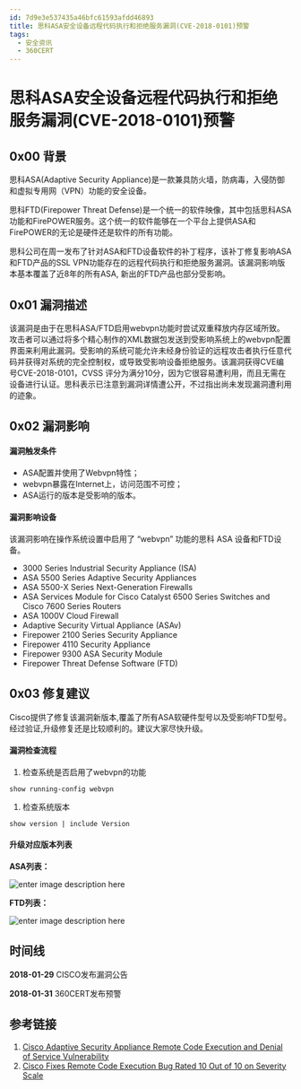 ```yaml
---
id: 7d9e3e537435a46bfc61593afdd46893
title: 思科ASA安全设备远程代码执行和拒绝服务漏洞(CVE-2018-0101)预警
tags: 
  - 安全资讯
  - 360CERT
---
```


# 思科ASA安全设备远程代码执行和拒绝服务漏洞(CVE-2018-0101)预警

0x00 背景
-------


思科ASA(Adaptive Security Appliance)是一款兼具防火墙，防病毒，入侵防御和虚拟专用网（VPN）功能的安全设备。


思科FTD(Firepower Threat Defense)是一个统一的软件映像，其中包括思科ASA功能和FirePOWER服务。这个统一的软件能够在一个平台上提供ASA和FirePOWER的无论是硬件还是软件的所有功能。


思科公司在周一发布了针对ASA和FTD设备软件的补丁程序，该补丁修复影响ASA和FTD产品的SSL VPN功能存在的远程代码执行和拒绝服务漏洞。该漏洞影响版本基本覆盖了近8年的所有ASA, 新出的FTD产品也部分受影响。


0x01 漏洞描述
---------


该漏洞是由于在思科ASA/FTD启用webvpn功能时尝试双重释放内存区域所致。攻击者可以通过将多个精心制作的XML数据包发送到受影响系统上的webvpn配置界面来利用此漏洞。受影响的系统可能允许未经身份验证的远程攻击者执行任意代码并获得对系统的完全控制权，或导致受影响设备拒绝服务。该漏洞获得CVE编号CVE-2018-0101，CVSS 评分为满分10分，因为它很容易遭利用，而且无需在设备进行认证。思科表示已注意到漏洞详情遭公开，不过指出尚未发现漏洞遭利用的迹象。 


0x02 漏洞影响
---------


#### 漏洞触发条件


* ASA配置并使用了Webvpn特性；
* webvpn暴露在Internet上，访问范围不可控；
* ASA运行的版本是受影响的版本。


#### 漏洞影响设备


该漏洞影响在操作系统设置中启用了 “webvpn” 功能的思科 ASA 设备和FTD设备。 


* 3000 Series Industrial Security Appliance (ISA)
* ASA 5500 Series Adaptive Security Appliances
* ASA 5500-X Series Next-Generation Firewalls
* ASA Services Module for Cisco Catalyst 6500 Series Switches and Cisco 7600 Series Routers
* ASA 1000V Cloud Firewall
* Adaptive Security Virtual Appliance (ASAv)
* Firepower 2100 Series Security Appliance
* Firepower 4110 Security Appliance
* Firepower 9300 ASA Security Module
* Firepower Threat Defense Software (FTD)


0x03 修复建议
---------


Cisco提供了修复该漏洞新版本,覆盖了所有ASA软硬件型号以及受影响FTD型号。经过验证,升级修复还是比较顺利的。建议大家尽快升级。


#### 漏洞检查流程


1. 检查系统是否启用了webvpn的功能



```
show running-config webvpn

```
1. 检查系统版本



```
show version | include Version

```
#### 升级对应版本列表


**ASA列表：**


![enter image description here](https://p403.ssl.qhimgs4.com/t01b312c182f47cff10.png "enter image title here")


**FTD列表：**


![enter image description here](https://p403.ssl.qhimgs4.com/t0161c9f9dad90c85d7.png "enter image title here")


时间线
---


**2018-01-29** CISCO发布漏洞公告


**2018-01-31** 360CERT发布预警


参考链接
----


1. [Cisco Adaptive Security Appliance Remote Code Execution and Denial of Service Vulnerability](https://tools.cisco.com/security/center/content/CiscoSecurityAdvisory/cisco-sa-20180129-asa1)
2. [Cisco Fixes Remote Code Execution Bug Rated 10 Out of 10 on Severity Scale](https://www.bleepingcomputer.com/news/security/cisco-fixes-remote-code-execution-bug-rated-10-out-of-10-on-severity-scale/)


